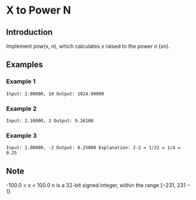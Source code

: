 # X to Power N

## Introduction
Implement pow(x, n), which calculates x raised to the power n (xn).

## Examples

### Example 1
`
Input: 2.00000, 10
Output: 1024.00000
`
### Example 2
`
Input: 2.10000, 3
Output: 9.26100
`

### Example 3
`
Input: 2.00000, -2
Output: 0.25000
Explanation: 2-2 = 1/22 = 1/4 = 0.25
`

## Note
-100.0 < x < 100.0
n is a 32-bit signed integer, within the range [−231, 231 − 1]
